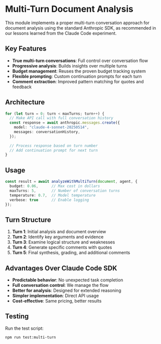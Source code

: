 # Multi-Turn Document Analysis

This module implements a proper multi-turn conversation approach for document analysis using the standard Anthropic SDK, as recommended in our lessons learned from the Claude Code experiment.

## Key Features

- **True multi-turn conversations**: Full control over conversation flow
- **Progressive analysis**: Builds insights over multiple turns
- **Budget management**: Reuses the proven budget tracking system
- **Flexible prompting**: Custom continuation prompts for each turn
- **Comment extraction**: Improved pattern matching for quotes and feedback

## Architecture

```typescript
for (let turn = 0; turn < maxTurns; turn++) {
  // Make API call with full conversation history
  const response = await anthropic.messages.create({
    model: "claude-4-sonnet-20250514",
    messages: conversationHistory,
  });
  
  // Process response based on turn number
  // Add continuation prompt for next turn
}
```

## Usage

```typescript
const result = await analyzeWithMultiTurn(document, agent, {
  budget: 0.06,      // Max cost in dollars
  maxTurns: 5,       // Number of conversation turns
  temperature: 0.7,  // Model temperature
  verbose: true      // Enable logging
});
```

## Turn Structure

1. **Turn 1**: Initial analysis and document overview
2. **Turn 2**: Identify key arguments and evidence
3. **Turn 3**: Examine logical structure and weaknesses
4. **Turn 4**: Generate specific comments with quotes
5. **Turn 5**: Final synthesis, grading, and additional comments

## Advantages Over Claude Code SDK

- **Predictable behavior**: No unexpected task completion
- **Full conversation control**: We manage the flow
- **Better for analysis**: Designed for extended reasoning
- **Simpler implementation**: Direct API usage
- **Cost-effective**: Same pricing, better results

## Testing

Run the test script:
```bash
npm run test:multi-turn
```